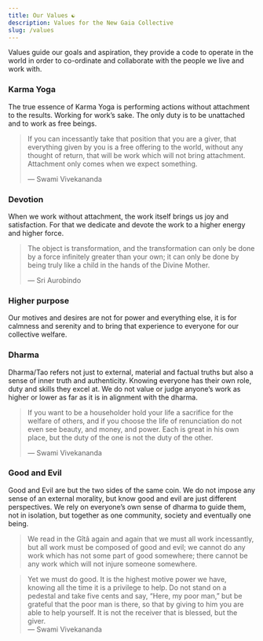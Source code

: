 ```yaml
---
title: Our Values ☯
description: Values for the New Gaia Collective
slug: /values
---
```


Values guide our goals and aspiration, they provide a code to operate in the
world in order to co-ordinate and collaborate with the people we live and work
with.

### Karma Yoga

The true essence of Karma Yoga is performing actions without attachment to the
results. Working for work’s sake.
The only duty is to be unattached and to work as free beings.

> If you can incessantly take that position that you are a giver, that
> everything given by you is a free offering to the world, without any thought
> of return, that will be work which will not bring attachment. Attachment
> only comes when we expect something.
> 
> — Swami Vivekananda

### Devotion

When we work without attachment, the work itself brings us joy and
satisfaction. For that we dedicate and devote the work to a higher energy and
higher force.

> The object is transformation, and the transformation can only be done by a
> force infinitely greater than your own; it can only be done by being truly
> like a child in the hands of the Divine Mother.
>
> — Sri Aurobindo

### Higher purpose

Our motives and desires are not for power and everything else, it is for
calmness and serenity and to bring that experience to everyone for our
collective welfare. 

### Dharma

Dharma/Tao refers not just to external, material and factual truths but also a
sense of inner truth and authenticity. Knowing everyone has their own role,
duty and skills they excel at. We do not value or judge anyone’s work as
higher or lower as far as it is in alignment with the dharma.

> If you want to be a householder hold your life a sacrifice for the welfare
> of others, and if you choose the life of renunciation do not even see
> beauty, and money, and power. Each is great in his own place, but the duty
> of the one is not the duty of the other. 
>
> — Swami Vivekananda

### Good and Evil

Good and Evil are but the two sides of the same coin. We do not impose any
sense of an external morality, but know good and evil are just different
perspectives. We rely on everyone’s own sense of dharma to guide them, not in
isolation, but together as one community, society and eventually one being.

> We read in the Gîtâ again and again that we must all work incessantly, but
> all work must be composed of good and evil; we cannot do any work which has
> not some part of good somewhere; there cannot be any work which will not
> injure someone somewhere.

> Yet we must do good. It is the highest motive power we have, knowing all the
> time it is a privilege to help. Do not stand on a pedestal and take five
> cents and say, “Here, my poor man,” but be grateful that the poor man is
> there, so that by giving to him you are able to help yourself. It is not the
> receiver that is blessed, but the giver.  
> — Swami Vivekananda
